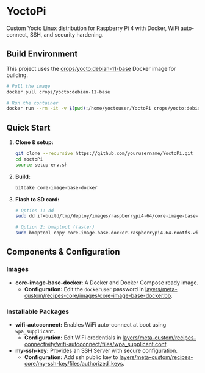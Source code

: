 # YoctoPi

Custom Yocto Linux distribution for Raspberry Pi 4 with Docker, WiFi auto-connect, SSH, and security hardening.

## Build Environment

This project uses the [crops/yocto:debian-11-base](https://hub.docker.com/r/crops/yocto) Docker image for building.

```bash
# Pull the image
docker pull crops/yocto:debian-11-base

# Run the container
docker run --rm -it -v $(pwd):/home/yoctouser/YoctoPi crops/yocto:debian-11-base
```

## Quick Start

1. **Clone & setup:**
   ```bash
   git clone --recursive https://github.com/yourusername/YoctoPi.git
   cd YoctoPi
   source setup-env.sh
   ```

2. **Build:**
   ```bash
   bitbake core-image-base-docker
   ```

3. **Flash to SD card:**
   ```bash
   # Option 1: dd
   sudo dd if=build/tmp/deploy/images/raspberrypi4-64/core-image-base-docker-raspberrypi4-64.wic.gz of=/dev/sdX bs=4M status=progress

   # Option 2: bmaptool (faster)
   sudo bmaptool copy core-image-base-docker-raspberrypi4-64.rootfs.wic /dev/sdX --bmap core-image-base-docker-raspberrypi4-64.rootfs.wic.bmap
   ```

## Components & Configuration

### Images

* **core-image-base-docker:** A Docker and Docker Compose ready image.
    * **Configuration:** Edit the `dockeruser` password in [layers/meta-custom/recipes-core/images/core-image-base-docker.bb](layers/meta-custom/recipes-core/images/core-image-base-docker.bb).

### Installable Packages

* **wifi-autoconnect:** Enables WiFi auto-connect at boot using `wpa_supplicant`.
    * **Configuration:** Edit WiFi credentials in [layers/meta-custom/recipes-connectivity/wifi-autoconnect/files/wpa_supplicant.conf](layers/meta-custom/recipes-connectivity/wifi-autoconnect/files/wpa_supplicant.conf).
* **my-ssh-key:** Provides an SSH Server with secure configuration.
    * **Configuration:** Add ssh public key to [layers/meta-custom/recipes-core/my-ssh-key/files/authorized_keys](layers/meta-custom/recipes-core/my-ssh-key/files/authorized_keys).
